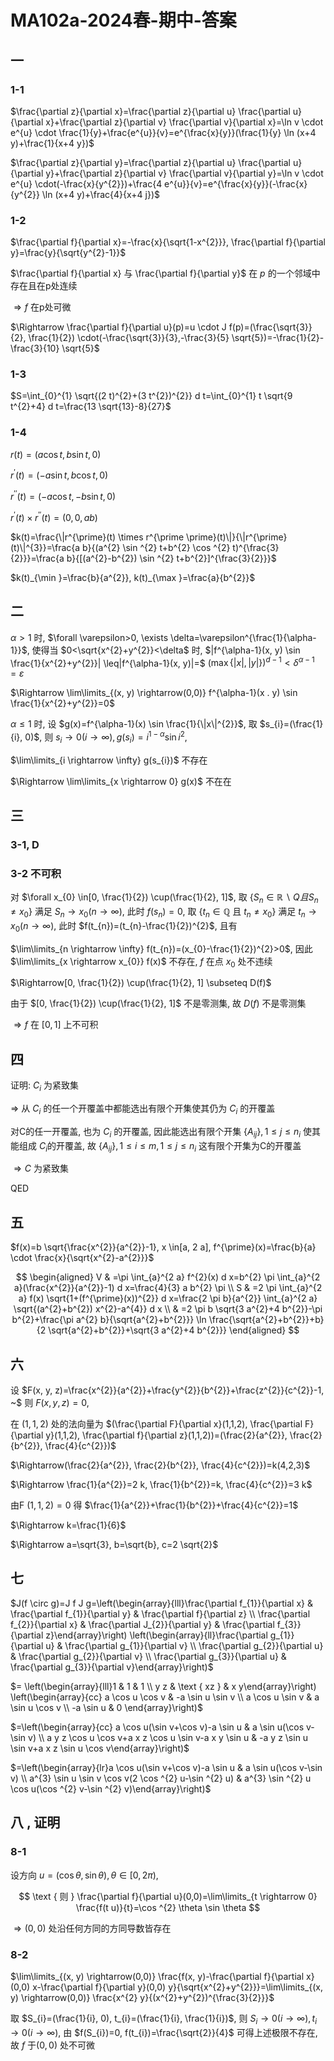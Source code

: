 # MA102a-2024春-期中-答案

## 一

### 1-1

$\frac{\partial z}{\partial x}=\frac{\partial z}{\partial u} \frac{\partial u}{\partial x}+\frac{\partial z}{\partial v} \frac{\partial v}{\partial x}=\ln v \cdot e^{u} \cdot \frac{1}{y}+\frac{e^{u}}{v}=e^{\frac{x}{y}}(\frac{1}{y} \ln (x+4 y)+\frac{1}{x+4 y})$

$\frac{\partial z}{\partial y}=\frac{\partial z}{\partial u} \frac{\partial u}{\partial y}+\frac{\partial z}{\partial v} \frac{\partial v}{\partial y}=\ln v \cdot e^{u} \cdot(-\frac{x}{y^{2}})+\frac{4 e^{u}}{v}=e^{\frac{x}{y}}(-\frac{x}{y^{2}} \ln (x+4 y)+\frac{4}{x+4 j})$

### 1-2

$\frac{\partial f}{\partial x}=-\frac{x}{\sqrt{1-x^{2}}}, \frac{\partial f}{\partial y}=\frac{y}{\sqrt{y^{2}-1}}$

$\frac{\partial f}{\partial x} 与 \frac{\partial f}{\partial y}$ 在 $p$ 的一个邻域中存在且在p处连续

$\Rightarrow f$ 在p处可微

$\Rightarrow \frac{\partial f}{\partial u}(p)=u \cdot J f(p)=(\frac{\sqrt{3}}{2}, \frac{1}{2}) \cdot(-\frac{\sqrt{3}}{3},-\frac{3}{5} \sqrt{5})=-\frac{1}{2}-\frac{3}{10} \sqrt{5}$

### 1-3

$S=\int_{0}^{1} \sqrt{(2 t)^{2}+(3 t^{2})^{2}} d t=\int_{0}^{1} t \sqrt{9 t^{2}+4} d t=\frac{13 \sqrt{13}-8}{27}$

### 1-4

$r(t)=(a \cos t, b \sin t, 0)$

$r^{\prime}(t)=(-a \sin t, b \cos t, 0)$

$r^{\prime \prime}(t)=(-a \cos t,-b \sin t, 0)$

$r^{\prime}(t) \times r^{\prime \prime}(t)=(0,0, a b)$

$k(t)=\frac{\|r^{\prime}(t) \times r^{\prime \prime}(t)\|}{\|r^{\prime}(t)\|^{3}}=\frac{a b}{(a^{2} \sin ^{2} t+b^{2} \cos ^{2} t)^{\frac{3}{2}}}=\frac{a b}{[(a^{2}-b^{2}) \sin ^{2} t+b^{2}]^{\frac{3}{2}}}$

$k(t)_{\min }=\frac{b}{a^{2}}, k(t)_{\max }=\frac{a}{b^{2}}$

## 二

$\alpha>1$ 时, $\forall \varepsilon>0, \exists \delta=\varepsilon^{\frac{1}{\alpha-1}}$, 使得当 $0<\sqrt{x^{2}+y^{2}}<\delta$ 时, $|f^{\alpha-1}(x, y) \sin \frac{1}{x^{2}+y^{2}}| \leq|f^{\alpha-1}(x, y)|=$ $(\operatorname{max}\{|x|,|y|\})^{d-1}<\delta^{\alpha-1}=\varepsilon$

$\Rightarrow \lim\limits_{(x, y) \rightarrow(0,0)} f^{\alpha-1}(x . y) \sin \frac{1}{x^{2}+y^{2}}=0$

$\alpha \leq 1$ 时, 设 $g(x)=f^{\alpha-1}(x) \sin \frac{1}{\|x\|^{2}}$, 取 $s_{i}=(\frac{1}{i}, 0)$, 则 $s_{i} \rightarrow 0(i \rightarrow \infty), g(s_{i})=i^{1-\alpha} \sin i^{2}$,

$\lim\limits_{i \rightarrow \infty} g(s_{i})$ 不存在

$\Rightarrow \lim\limits_{x \rightarrow 0} g(x)$ 不在在

## 三

### 3-1, D

### 3-2 不可积

对 $\forall x_{0} \in[0, \frac{1}{2}) \cup(\frac{1}{2}, 1]$, 取 $\{S_{n} \in \mathbb{R} \backslash Q 且 S_{n} \neq x_{0}\}$ 满足 $S_{n} \rightarrow x_{0}(n \rightarrow \infty)$, 此时 $f(s_{n})=0$, 取 $\{t_{n} \in \mathbb{Q}$ 且 $t_{n} \neq x_{0}\}$ 满足 $t_{n} \rightarrow x_{0}(n \rightarrow \infty)$, 此时 $f(t_{n})=(t_{n}-\frac{1}{2})^{2}$, 且有

$\lim\limits_{n \rightarrow \infty} f(t_{n})=(x_{0}-\frac{1}{2})^{2}>0$, 因此 $\lim\limits_{x \rightarrow x_{0}} f(x)$ 不存在, $f$ 在点 $x_{0}$ 处不违续

$\Rightarrow[0, \frac{1}{2}) \cup(\frac{1}{2}, 1] \subseteq D(f)$

由于 $[0, \frac{1}{2}) \cup(\frac{1}{2}, 1]$ 不是零测集, 故 $D(f)$ 不是零测集

$\Rightarrow f$ 在 $[0,1]$ 上不可积

## 四

证明: $C_{i}$ 为紧致集

$\Rightarrow$ 从 $C_{i}$ 的任一个开覆盖中都能选出有限个开集使其仍为 $C_{i}$ 的开覆盖

对C的任一开覆盖, 也为 $C_{i}$ 的开覆盖, 因此能选出有限个开集 $\{A_{i j}\}, 1 \leq j \leq n_{i}$ 使其能组成 $C_{i}$的开覆盖, 故 $\{A_{i j}\}, 1 \leq i \leq m, 1 \leq j \leq n_{i}$ 这有限个开集为C的开覆盖

$\Rightarrow C$ 为紧致集

$\operatorname{QED}$

## 五

$f(x)=b \sqrt{\frac{x^{2}}{a^{2}}-1}, x \in[a, 2 a], f^{\prime}(x)=\frac{b}{a} \cdot \frac{x}{\sqrt{x^{2}-a^{2}}}$

$$
\begin{aligned}
V & =\pi \int_{a}^{2 a} f^{2}(x) d x=b^{2} \pi \int_{a}^{2 a}(\frac{x^{2}}{a^{2}}-1) d x=\frac{4}{3} a b^{2} \pi \\
S & =2 \pi \int_{a}^{2 a} f(x) \sqrt{1+(f^{\prime}(x))^{2}} d x=\frac{2 \pi b}{a^{2}} \int_{a}^{2 a} \sqrt{(a^{2}+b^{2}) x^{2}-a^{4}} d x \\
& =2 \pi b \sqrt{3 a^{2}+4 b^{2}}-\pi b^{2}+\frac{\pi a^{2} b}{\sqrt{a^{2}+b^{2}}} \ln \frac{\sqrt{a^{2}+b^{2}}+b}{2 \sqrt{a^{2}+b^{2}}+\sqrt{3 a^{2}+4 b^{2}}}
\end{aligned}
$$

## 六

设 $F(x, y, z)=\frac{x^{2}}{a^{2}}+\frac{y^{2}}{b^{2}}+\frac{z^{2}}{c^{2}}-1, ~$ 则 $F(x, y, z)=0$,

在 $(1,1,2)$ 处的法向量为 $(\frac{\partial F}{\partial x}(1,1,2), \frac{\partial F}{\partial y}(1,1,2), \frac{\partial f}{\partial z}(1,1,2))=(\frac{2}{a^{2}}, \frac{2}{b^{2}}, \frac{4}{c^{2}})$

$\Rightarrow(\frac{2}{a^{2}}, \frac{2}{b^{2}}, \frac{4}{c^{2}})=k(4,2,3)$

$\Rightarrow \frac{1}{a^{2}}=2 k, \frac{1}{b^{2}}=k, \frac{4}{c^{2}}=3 k$

由F $(1,1,2)=0$ 得 $\frac{1}{a^{2}}+\frac{1}{b^{2}}+\frac{4}{c^{2}}=1$

$\Rightarrow k=\frac{1}{6}$

$\Rightarrow a=\sqrt{3}, b=\sqrt{b}, c=2 \sqrt{2}$

## 七

$J(f \circ g)=J f J g=\left(\begin{array}{lll}\frac{\partial f_{1}}{\partial x} & \frac{\partial f_{1}}{\partial y} & \frac{\partial f}{\partial z} \\
\frac{\partial f_{2}}{\partial x} & \frac{\partial J_{2}}{\partial y} & \frac{\partial f_{3}}{\partial z}\end{array}\right)
\left(\begin{array}{ll}\frac{\partial g_{1}}{\partial u} & \frac{\partial g_{1}}{\partial v} \\
\frac{\partial g_{2}}{\partial u} & \frac{\partial g_{2}}{\partial v} \\
\frac{\partial g_{3}}{\partial u} & \frac{\partial g_{3}}{\partial v}\end{array}\right)$

$= \left(\begin{array}{lll}1 & 1 & 1 \\
y z & \text { xz } & x y\end{array}\right)
\left(\begin{array}{cc}
a \cos u \cos v & -a \sin u \sin v \\
a \cos u \sin v & a \sin u \cos v \\
-a \sin u & 0
\end{array}\right)$

$=\left(\begin{array}{cc}
a \cos u(\sin v+\cos v)-a \sin u & a \sin u(\cos v-\sin v) \\
a y z \cos u \cos v+a x z \cos u \sin v-a x y \sin u & -a y z \sin u \sin v+a x z \sin u \cos v\end{array}\right)$

$=\left(\begin{array}{lr}a \cos u(\sin v+\cos v)-a \sin u & a \sin u(\cos v-\sin v) \\
a^{3} \sin u \sin v \cos v(2 \cos ^{2} u-\sin ^{2} u) & a^{3} \sin ^{2} u \cos u(\cos ^{2} v-\sin ^{2} v)\end{array}\right)$

## 八 , 证明

### 8-1

设方向 $u=(\cos \theta, \sin \theta), \theta \in[0,2 \pi)$,

$$
\text { 则 } \frac{\partial f}{\partial u}(0,0)=\lim\limits_{t \rightarrow 0} \frac{f(t u)}{t}=\cos ^{2} \theta \sin \theta
$$

$\Rightarrow(0,0)$ 处沿任何方同的方同导数皆存在

### 8-2

$\lim\limits_{(x, y) \rightarrow(0,0)} \frac{f(x, y)-\frac{\partial f}{\partial x}(0,0) x-\frac{\partial f}{\partial y}(0,0) y}{\sqrt{x^{2}+y^{2}}}=\lim\limits_{(x, y) \rightarrow(0,0)} \frac{x^{2} y}{(x^{2}+y^{2})^{\frac{3}{2}}}$

取 $S_{i}=(\frac{1}{i}, 0), t_{i}=(\frac{1}{i}, \frac{1}{i})$, 则 $S_{i} \rightarrow 0(i \rightarrow \infty), t_{i} \rightarrow 0(i \rightarrow \infty)$, 由 $f(S_{i})=0, f(t_{i})=\frac{\sqrt{2}}{4}$ 可得上述极限不存在, 故 $f$ 于$(0,0)$ 处不可微
